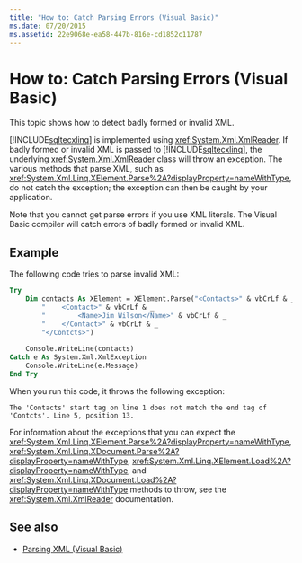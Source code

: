 ```yaml
---
title: "How to: Catch Parsing Errors (Visual Basic)"
ms.date: 07/20/2015
ms.assetid: 22e9068e-ea58-447b-816e-cd1852c11787
---
```

# How to: Catch Parsing Errors (Visual Basic)
This topic shows how to detect badly formed or invalid XML.  
  
 [!INCLUDE[sqltecxlinq](~/includes/sqltecxlinq-md.md)] is implemented using <xref:System.Xml.XmlReader>. If badly formed or invalid XML is passed to [!INCLUDE[sqltecxlinq](~/includes/sqltecxlinq-md.md)], the underlying <xref:System.Xml.XmlReader> class will throw an exception. The various methods that parse XML, such as <xref:System.Xml.Linq.XElement.Parse%2A?displayProperty=nameWithType>, do not catch the exception; the exception can then be caught by your application.  
  
 Note that you cannot get parse errors if you use XML literals. The Visual Basic compiler will catch errors of badly formed or invalid XML.  
  
## Example  
 The following code tries to parse invalid XML:  
  
```vb  
Try  
    Dim contacts As XElement = XElement.Parse("<Contacts>" & vbCrLf & _  
        "    <Contact>" & vbCrLf & _  
        "        <Name>Jim Wilson</Name>" & vbCrLf & _  
        "    </Contact>" & vbCrLf & _  
        "</Contcts>")  
  
    Console.WriteLine(contacts)  
Catch e As System.Xml.XmlException  
    Console.WriteLine(e.Message)  
End Try  
```  
  
 When you run this code, it throws the following exception:  
  
```  
The 'Contacts' start tag on line 1 does not match the end tag of 'Contcts'. Line 5, position 13.  
```  
  
 For information about the exceptions that you can expect the <xref:System.Xml.Linq.XElement.Parse%2A?displayProperty=nameWithType>, <xref:System.Xml.Linq.XDocument.Parse%2A?displayProperty=nameWithType>, <xref:System.Xml.Linq.XElement.Load%2A?displayProperty=nameWithType>, and <xref:System.Xml.Linq.XDocument.Load%2A?displayProperty=nameWithType> methods to throw, see the <xref:System.Xml.XmlReader> documentation.  
  
## See also

- [Parsing XML (Visual Basic)](../../../../visual-basic/programming-guide/concepts/linq/parsing-xml.md)
